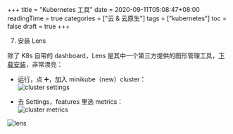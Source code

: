 +++
title = "Kubernetes 工具"
date = 2020-09-11T05:08:47+08:00
readingTime = true
categories = ["云 & 云原生"]
tags = ["kubernetes"]
toc = false
draft = true
+++

<!--more-->

7. 安装 Lens

除了 K8s 自带的 dashboard，Lens 是其中一个第三方提供的图形管理工具，[下载安装](https://k8slens.dev/)，非常漂亮：

-   运行，点 ➕，加入 minikube（new）cluster：  
    ![cluster settings](/images/k8s/lens-settings.png)

-   去 Settings，features 里选 metrics：  
    ![cluster metrics](/images/k8s/lens-features.png)

![lens](/images/k8s/lens.png)
